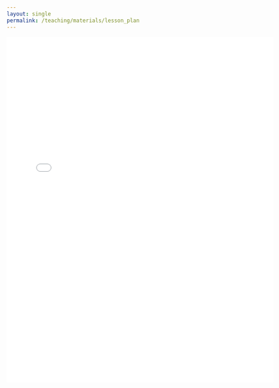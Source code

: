 ```yaml
---
layout: single
permalink: /teaching/materials/lesson_plan
---
```

<embed src="/assets/pdf/lesson_plan_kwang.pdf" type="application/pdf" width="604px" height="782px" />
